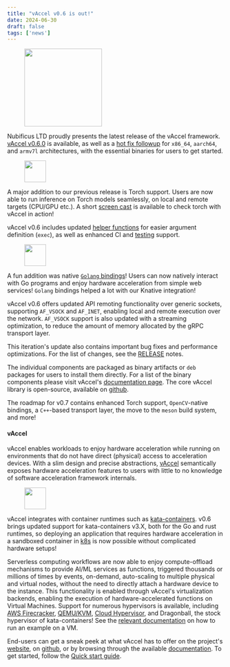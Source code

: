 ```yaml
---
title: "vAccel v0.6 is out!"
date: 2024-06-30
draft: false
tags: ['news']
---
```


<figure>
        <img src="/images/vaccel-logo_draft.svg#floatright" width="180px" alt="" style="floatleft;" />
</figure>

Nubificus LTD proudly presents the latest release of the vAccel framework.
[vAccel v0.6.0](https://github.com/cloudkernels/vaccelrt/releases/tag/v0.6.0)
is available, as well as a [hot fix
followup](https://github.com/cloudkernels/vaccelrt/releases/tag/v0.6.1) for
`x86_64`, `aarch64`, and `armv7l` architectures, with the essential binaries
for users to get started.

<figure>
        <img src="/images/pytorch-logo.png#floatright" width="50px" alt="" />
</figure>

A major addition to our previous release is Torch support. Users are now able
to run inference on Torch models seamlessly, on local and remote targets
(CPU/GPU etc.). A short [screen cast](https://youtu.be/6VMguN9fuHA) is available
to check torch with vAccel in action!


vAccel v0.6 includes updated [helper
functions](https://github.com/cloudkernels/vaccelrt/blob/main/docs/vaccel_args.md)
for easier argument definition (`exec`), as well as enhanced CI and
[testing](https://blog.cloudkernels.net/posts/testing_post/) support.  

<figure>
        <img src="/images/golang-logo.png#floatleft" height="50px" alt="" />
</figure>

A fun addition was native [`Golang` bindings](https://github.com/nubificus/go-vaccel)! Users can now natively interact with
Go programs and enjoy hardware acceleration from simple web services! `Golang`
bindings helped a lot with our Knative integration!

vAccel v0.6 offers updated API remoting functionality over generic sockets,
supporting `AF_VSOCK` and `AF_INET`, enabling local and remote
execution over the network. `AF_VSOCK` support is also updated with a streaming
optimization, to reduce the amount of memory allocated by the gRPC transport
layer.

This iteration's update also contains important bug fixes and performance
optimizations. For the list of changes, see the
[RELEASE](https://github.com/cloudkernels/vaccelrt/releases/tag/v0.6.0) notes.

The individual components are packaged as binary artifacts or `deb` packages
for users to install them directly. For a list of the binary components please
visit vAccel's [documentation page](https://docs.vaccel.org/binaries#binaries).
The core vAccel library is open-source, available on
[github](https://github.com/cloudkernels/vaccelrt).


The roadmap for v0.7 contains enhanced Torch support, `OpenCV`-native bindings, a
`C++`-based transport layer, the move to the `meson` build system, and more!


#### vAccel

vAccel enables workloads to enjoy hardware acceleration while running on
environments that do not have direct (physical) access to acceleration devices.
With a slim design and precise abstractions, [vAccel](https://vaccel.org)
semantically exposes hardware acceleration features to users with little to no
knowledge of software acceleration framework internals.

<figure>
        <img src="/images/kata-logo.png#floatleft" width="50px" alt="" />
</figure>

vAccel integrates with container runtimes such as
[kata-containers](https://katacontainers.io). v0.6 brings updated support for
kata-containers v3.X, both for the Go and rust runtimes, so deploying an
application that requires hardware acceleration in a sandboxed container in
[k8s](https://kubernetes.io) is now possible without complicated hardware
setups! 

Serverless computing workflows are now able to enjoy compute-offload mechanisms
to provide AI/ML services as functions, triggered thousands or millions of
times by events, on-demand, auto-scaling to multiple physical and virtual
nodes, without the need to directly attach a hardware device to the instance.
This functionality is enabled through vAccel's virtualization backends,
enabling the execution of hardware-accelerated functions on Virtual Machines.
Support for numerous hypervisors is available, including [AWS
Firecracker](https://firecracker-microvm.github.io/),
[QEMU/KVM](https://github.com/qemu/qemu), [Cloud
Hypervisor](https://www.cloudhypervisor.org/), and Dragonball, the stock
hypervisor of kata-containers! See the [relevant
documentation](https://docs.vaccel.org/vm-example) on how to run an example on
a VM.

End-users can get a sneak peek at what vAccel has to offer on the project's
[website](https://vaccel.org), on
[github](https://github.com/cloudkernels/vaccelrt), or by browsing through the available
[documentation](https://docs.vaccel.org). To get started, follow the
[Quick start guide](https://docs.vaccel.org/quickstart).